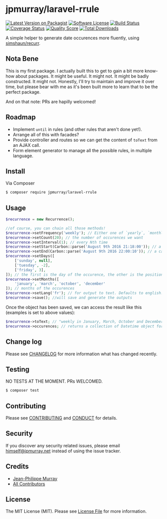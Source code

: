 # jpmurray/laravel-rrule

[![Latest Version on Packagist][ico-version]][link-packagist]
[![Software License][ico-license]](LICENSE.md)
[![Build Status][ico-travis]][link-travis]
[![Coverage Status][ico-scrutinizer]][link-scrutinizer]
[![Quality Score][ico-code-quality]][link-code-quality]
[![Total Downloads][ico-downloads]][link-downloads]

A simple helper to generate date occurences more fluently, using [simshaun/recurr](https://github.com/simshaun/recurr/).

## Nota Bene
This is my first package. I actually built this to get to gain a bit more know-how about packages. It might be useful. It might not. It might be badly constructed. It might not. Honestly, I'll try to maintain and improve it over time, but please bear with me as it's been built more to learn that to be the perfect package.

And on that note: PRs are hapilly welcomed!

## Roadmap
- Implement `until` in rules (and other rules that aren't done yet!).
- Arrange all of this with facades?
- Provide controller and routes so we can get the content of `toText` from an AJAX call.
- Form element generator to manage all the possible rules, in multiple language.

## Install

Via Composer

``` bash
$ composer require jpmurray/laravel-rrule
```

## Usage

``` php
$recurrence = new Recurrence();

//of course, you can chain all those methods!
$recurrence->setFrequency('weekly'); // Either one of `yearly`, `monthly`, `weekly`, `daily`, `hourly`, `minutly`, `secondly`
$recurrence->setCount(20); // the number of occurences we want
$recurrence->setInterval(1); // every Nth time
$recurrence->setStart(Carbon::parse('August 9th 2016 21:18:00')); // a carbon object for when to start the occurences
$recurrence->setEnd(Carbon::parse('August 9th 2016 22:00:10')); // a carbon object for when to end the occurences
$recurrence->setDays([
	['sunday', null],
	['tuesday', -2],
	['friday', 3],
]); // the first is the day of the occurence, the other is the position (eg: -2: second to last; 3: third; null: not set)
$recurrence->setMonths([
	'january', 'march', 'october', 'december'
]); // months of the occurences
$recurrence->setLang('fr'); // for output to text. Defaults to english. Accepts ISO 639-1 language codes
$recurrence->save(); //will save and generate the outputs
```
Once the object has been saved, we can access the result like this (examples is set to above values):

```php
$recurrence->toText; // "weekly in January, March, October and December on the Sunday, 2nd to the last Tuesday and 3rd Friday for 5 times"
$recurrence->occurences; // returns a collection of Datetime object for each occurence
```

## Change log

Please see [CHANGELOG](CHANGELOG.md) for more information what has changed recently.

## Testing

NO TESTS AT THE MOMENT. PRs WELCOMED.
``` bash
$ composer test
```

## Contributing

Please see [CONTRIBUTING](CONTRIBUTING.md) and [CONDUCT](CONDUCT.md) for details.

## Security

If you discover any security related issues, please email himself@jpmurray.net instead of using the issue tracker.

## Credits

- [Jean-Philippe Murray][link-author]
- [All Contributors][link-contributors]

## License

The MIT License (MIT). Please see [License File](LICENSE.md) for more information.

[ico-version]: https://img.shields.io/packagist/v/jpmurray/laravel-rrule.svg?style=flat-square
[ico-license]: https://img.shields.io/badge/license-MIT-brightgreen.svg?style=flat-square
[ico-travis]: https://img.shields.io/travis/jpmurray/laravel-rrule/master.svg?style=flat-square
[ico-scrutinizer]: https://img.shields.io/scrutinizer/coverage/g/jpmurray/laravel-rrule.svg?style=flat-square
[ico-code-quality]: https://img.shields.io/scrutinizer/g/jpmurray/laravel-rrule.svg?style=flat-square
[ico-downloads]: https://img.shields.io/packagist/dt/jpmurray/laravel-rrule.svg?style=flat-square

[link-packagist]: https://packagist.org/packages/jpmurray/laravel-rrule
[link-travis]: https://travis-ci.org/jpmurray/laravel-rrule
[link-scrutinizer]: https://scrutinizer-ci.com/g/jpmurray/laravel-rrule/code-structure
[link-code-quality]: https://scrutinizer-ci.com/g/jpmurray/laravel-rrule
[link-downloads]: https://packagist.org/packages/jpmurray/laravel-rrule
[link-author]: https://github.com/jpmurray
[link-contributors]: ../../contributors
